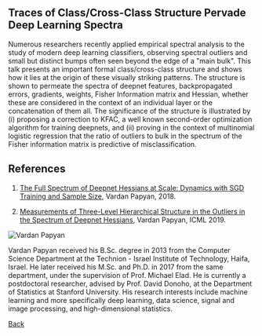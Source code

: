 ## Traces of Class/Cross-Class Structure Pervade Deep Learning Spectra

Numerous researchers recently applied empirical spectral analysis to the study of modern deep learning classifiers, observing spectral outliers and small but distinct bumps often seen beyond the edge of a "main bulk". This talk presents an important formal class/cross-class structure and shows how it lies at the origin of these visually striking patterns. The structure is shown to permeate the spectra of deepnet features, backpropagated errors, gradients, weights, Fisher Information matrix and Hessian, whether these are considered in the context of an individual layer or the concatenation of them all. The significance of the structure is illustrated by (i) proposing a correction to KFAC, a well known second-order optimization algorithm for training deepnets, and (ii) proving in the context of multinomial logistic regression that the ratio of outliers to bulk in the spectrum of the Fisher information matrix is predictive of misclassification.

## References

1. [The Full Spectrum of Deepnet Hessians at Scale: Dynamics with SGD Training and Sample Size](https://arxiv.org/abs/1811.07062), Vardan Papyan, 2018.

2. [Measurements of Three-Level Hierarchical Structure in the Outliers in the Spectrum of Deepnet Hessians](http://proceedings.mlr.press/v97/papyan19a.html), Vardan Papyan, ICML 2019.

![Vardan Papyan](/assets/img/VardanPapyan.png)  

Vardan Papyan received his B.Sc. degree in 2013 from the Computer Science Department at the Technion - Israel Institute of Technology, Haifa, Israel. He later received his M.Sc. and Ph.D. in 2017 from the same department, under the supervision of Prof. Michael Elad. He is currently a postdoctoral researcher, advised by Prof. David Donoho, at the Department of Statistics at Stanford University. His research interests include machine learning and more specifically deep learning, data science, signal and image processing, and high-dimensional statistics.

[Back](./)

